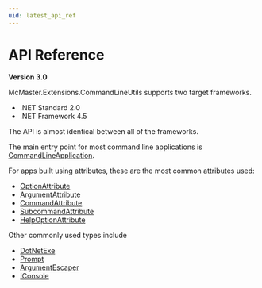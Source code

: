 ```yaml
---
uid: latest_api_ref
---
```

API Reference
=============

**Version 3.0**

McMaster.Extensions.CommandLineUtils supports two target frameworks.

 - .NET Standard 2.0
 - .NET Framework 4.5

The API is almost identical between all of the frameworks.

The main entry point for most command line applications is [CommandLineApplication](xref:McMaster.Extensions.CommandLineUtils.CommandLineApplication).

For apps built using attributes, these are the most common attributes used:

 - [OptionAttribute](xref:McMaster.Extensions.CommandLineUtils.OptionAttribute)
 - [ArgumentAttribute](xref:McMaster.Extensions.CommandLineUtils.ArgumentAttribute)
 - [CommandAttribute](xref:McMaster.Extensions.CommandLineUtils.CommandAttribute)
 - [SubcommandAttribute](xref:McMaster.Extensions.CommandLineUtils.SubcommandAttribute)
 - [HelpOptionAttribute](xref:McMaster.Extensions.CommandLineUtils.HelpOptionAttribute)

Other commonly used types include

 - [DotNetExe](xref:McMaster.Extensions.CommandLineUtils.DotNetExe)
 - [Prompt](xref:McMaster.Extensions.CommandLineUtils.Prompt)
 - [ArgumentEscaper](xref:McMaster.Extensions.CommandLineUtils.ArgumentEscaper)
 - [IConsole](xref:McMaster.Extensions.CommandLineUtils.IConsole)
